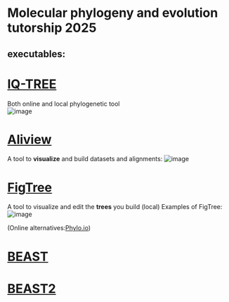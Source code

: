 # Molecular phylogeny and evolution tutorship 2025

## executables:

# [IQ-TREE](http://www.iqtree.org/)
Both online and local phylogenetic tool      
![image](https://github.com/user-attachments/assets/5bc6b5f7-1414-469f-8646-1b92af8fd7ae)

# [Aliview](https://github.com/AliView)
A tool to **visualize** and build datasets and alignments:
![image](https://github.com/user-attachments/assets/4322b709-e214-40ed-8a2e-595d4de2db0c)

# [FigTree](http://tree.bio.ed.ac.uk/software/figtree/)   
A tool to visualize and edit the **trees** you build (local)
Examples of FigTree:
![image](https://github.com/user-attachments/assets/dd385082-a50d-4169-af53-c005468e04f9)

(Online alternatives:[Phylo.io](https://beta.phylo.io/viewer/))

# [BEAST](https://beast.community/install_on_windows)
# [BEAST2](https://www.beast2.org/download-windows/)


